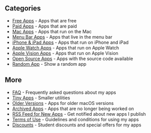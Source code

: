 ## Categories

- [Free Apps](/apps/free) - Apps that are free
- [Paid Apps](/apps/paid) - Apps that are paid
- [Mac Apps](/apps/macos) - Apps that run on the Mac
- [Menu Bar Apps](/apps/menu-bar) - Apps that live in the menu bar
- [iPhone & iPad Apps](/apps/ios) - Apps that run on iPhone and iPad
- [Apple Watch Apps](/apps/watchos) - Apps that run on Apple Watch
- [Apple Vision Apps](/apps/visionos) - Apps that run on Apple Vision
- [Open Source Apps](https://github.com/search?q=user%3Asindresorhus+language%3Aswift+topic%3Aapp+archived%3Afalse&type=repositories) - Apps with the source code available
- [Random App](/apps/random) - Show a random app

## More

- [FAQ](/apps/faq) - Frequently asked questions about my apps
- [Tiny Apps](/tiny-apps) - Smaller utilities
- [Older Versions](/apps/older-versions) - Apps for older macOS versions
- [Archived Apps](/apps/archived) - Apps that are no longer being worked on
- [RSS Feed for New Apps](/feeds) - Get notified about new apps I publish
- [Terms of Use](/apps/terms) - Guidelines and conditions for using my apps
- [Discounts](/apps/discounts) - Student discounts and special offers for my apps
<!-- - [Affiliates](/apps/affiliates) - Earn commission when recommending my apps -->
